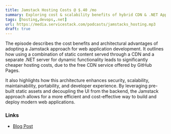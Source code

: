 ```yaml
---
title: Jamstack Hosting Costs @ $.40 /mo
summary: Exploring cost & scalability benefits of hybrid CDN & .NET Apps
tags: [hosting,devops,.net]
url: https://media.servicestack.com/podcasts/jamstacks_hosting.mp3
draft: true
---
```


The episode describes the cost benefits and architectural advantages of adopting a Jamstack 
approach for web application development. It outlines how using a combination of static content 
served through a CDN and a separate .NET server for dynamic functionality leads to significantly 
cheaper hosting costs, due to the free CDN service offered by GitHub Pages. 

It also highlights how this architecture enhances security, scalability, maintainability, 
portability, and developer experience. By leveraging pre-built static assets and decoupling the UI 
from the backend, the Jamstack approach allows for a more efficient and cost-effective way to build 
and deploy modern web applications.

### Links

- [Blog Post](/posts/jamstacks_hosting)
